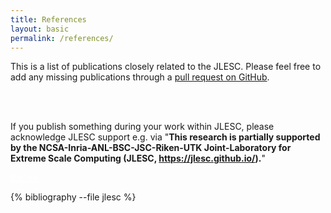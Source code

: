 ```yaml
---
title: References
layout: basic
permalink: /references/
---
```


This is a list of publications closely related to the JLESC. Please feel free to add any missing publications through a [pull request on GitHub](https://github.com/JLESC/jlesc.github.io/wiki/Editing-Publications).

<br>
<br>

If you publish something during your work within JLESC, please acknowledge JLESC support e.g. via "**This research is partially supported by the NCSA-Inria-ANL-BSC-JSC-Riken-UTK Joint-Laboratory for Extreme Scale Computing (JLESC, https://jlesc.github.io/).**"

<a style="color: #FFFFFF;" class="btn btn-primary" title="download BibTeX file" href="https://raw.githubusercontent.com/JLESC/jlesc.github.io/source/_bibliography/jlesc.bib"
  data-toggle="tooltip">
  <i class="fa fa-fw fa-download"></i> BibTeX
</a>

{% bibliography --file jlesc %}
